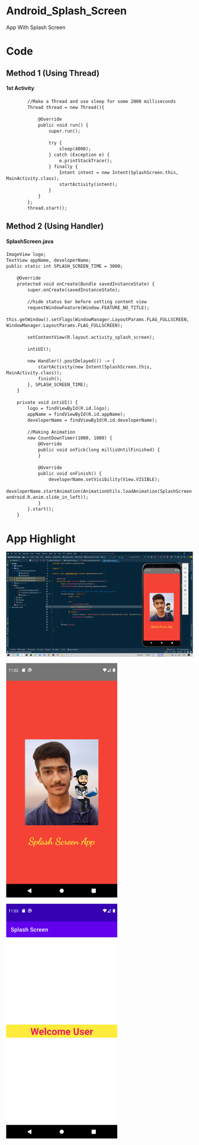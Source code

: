 # Android_Splash_Screen
App With Splash Screen

# Code

## Method 1 (Using Thread)

#### 1st Activity 
```
        //Make a Thread and use sleep for some 2000 milliseconds
        Thread thread = new Thread(){

            @Override
            public void run() {
                super.run();

                try {
                    sleep(4000);
                } catch (Exception e) {
                    e.printStackTrace();
                } finally {
                    Intent intent = new Intent(SplashScreen.this, MainActivity.class);
                    startActivity(intent);
                }
            }
        };
        thread.start();
```


## Method 2 (Using Handler)

#### SplashScreen.java
```
ImageView logo;
TextView appName, developerName;
public static int SPLASH_SCREEN_TIME = 3000;
    
    @Override
    protected void onCreate(Bundle savedInstanceState) {
        super.onCreate(savedInstanceState);

        //hide status bar before setting content view
        requestWindowFeature(Window.FEATURE_NO_TITLE);
        this.getWindow().setFlags(WindowManager.LayoutParams.FLAG_FULLSCREEN, WindowManager.LayoutParams.FLAG_FULLSCREEN);

        setContentView(R.layout.activity_splash_screen);

        intiUI();

        new Handler().postDelayed(() -> {
            startActivity(new Intent(SplashScreen.this, MainActivity.class));
            finish();
        }, SPLASH_SCREEN_TIME);
    }

    private void intiUI() {
        logo = findViewById(R.id.logo);
        appName = findViewById(R.id.appName);
        developerName = findViewById(R.id.developerName);

        //Making Animation
        new CountDownTimer(1000, 1000) {
            @Override
            public void onTick(long millisUntilFinished) {
            }

            @Override
            public void onFinish() {
                developerName.setVisibility(View.VISIBLE);
                developerName.startAnimation(AnimationUtils.loadAnimation(SplashScreen.this, android.R.anim.slide_in_left));
            }
        }.start();
    }
```

# App Highlight

<img src="app_images/Splash Screen Code.png" width="1000" /><br>

<img src="app_images/Splash Screen App1.png" width="300" /><br>

<img src="app_images/Splash Screen App2.png" width="300" /><br>
